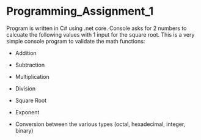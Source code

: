 # Programming_Assignment_1

Program is written in C# using .net core.  Console asks for 2 numbers to calcuate the following values with 1 input for the square root.  This is a very simple console program to validate the math functions:


- Addition

- Subtraction

- Multiplication

- Division

- Square Root

- Exponent

- Conversion between the various types (octal, hexadecimal, integer, binary)
